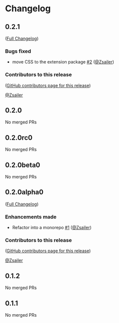 # Changelog

<!-- <START NEW CHANGELOG ENTRY> -->

## 0.2.1

([Full Changelog](https://github.com/Zsailer/jupyterlab-cell-input-footer/compare/jupyterlab-cell-input-footer-extension@0.2.0...e73ab03990e6c518616cf1eeb4ebc7c380c6b9df))

### Bugs fixed

- move CSS to the extension package [#2](https://github.com/Zsailer/jupyterlab-cell-input-footer/pull/2) ([@Zsailer](https://github.com/Zsailer))

### Contributors to this release

([GitHub contributors page for this release](https://github.com/Zsailer/jupyterlab-cell-input-footer/graphs/contributors?from=2024-12-19&to=2024-12-20&type=c))

[@Zsailer](https://github.com/search?q=repo%3AZsailer%2Fjupyterlab-cell-input-footer+involves%3AZsailer+updated%3A2024-12-19..2024-12-20&type=Issues)

<!-- <END NEW CHANGELOG ENTRY> -->

## 0.2.0

No merged PRs

## 0.2.0rc0

No merged PRs

## 0.2.0beta0

No merged PRs

## 0.2.0alpha0

([Full Changelog](https://github.com/Zsailer/jupyterlab-cell-input-footer/compare/v0.1.2...ce350fa7a2ca1cb3f905d0ca70f1d8ec8f9322f1))

### Enhancements made

- Refactor into a monorepo [#1](https://github.com/Zsailer/jupyterlab-cell-input-footer/pull/1) ([@Zsailer](https://github.com/Zsailer))

### Contributors to this release

([GitHub contributors page for this release](https://github.com/Zsailer/jupyterlab-cell-input-footer/graphs/contributors?from=2024-12-16&to=2024-12-19&type=c))

[@Zsailer](https://github.com/search?q=repo%3AZsailer%2Fjupyterlab-cell-input-footer+involves%3AZsailer+updated%3A2024-12-16..2024-12-19&type=Issues)

## 0.1.2

No merged PRs

## 0.1.1

No merged PRs
